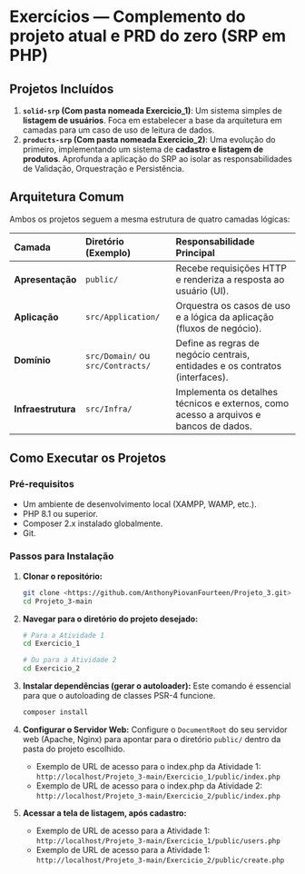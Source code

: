 # Exercícios — Complemento do projeto atual e PRD do zero (SRP em PHP) 

## Projetos Incluídos

1.  **`solid-srp` (Com pasta nomeada Exercicio_1)**: Um sistema simples de **listagem de usuários**. Foca em estabelecer a base da arquitetura em camadas para um caso de uso de leitura de dados.
2.  **`products-srp` (Com pasta nomeada Exercicio_2)**: Uma evolução do primeiro, implementando um sistema de **cadastro e listagem de produtos**. Aprofunda a aplicação do SRP ao isolar as responsabilidades de Validação, Orquestração e Persistência.

## Arquitetura Comum

Ambos os projetos seguem a mesma estrutura de quatro camadas lógicas:

| Camada | Diretório (Exemplo) | Responsabilidade Principal |
| :--- | :--- | :--- |
| **Apresentação** | `public/` | Recebe requisições HTTP e renderiza a resposta ao usuário (UI). |
| **Aplicação** | `src/Application/` | Orquestra os casos de uso e a lógica da aplicação (fluxos de negócio). |
| **Domínio** | `src/Domain/` ou `src/Contracts/` | Define as regras de negócio centrais, entidades e os contratos (interfaces). |
| **Infraestrutura**| `src/Infra/` | Implementa os detalhes técnicos e externos, como acesso a arquivos e bancos de dados. |

## Como Executar os Projetos

### Pré-requisitos
* Um ambiente de desenvolvimento local (XAMPP, WAMP, etc.).
* PHP 8.1 ou superior.
* Composer 2.x instalado globalmente.
* Git.

### Passos para Instalação

1.  **Clonar o repositório:**
    ```bash
    git clone <https://github.com/AnthonyPiovanFourteen/Projeto_3.git>
    cd Projeto_3-main
    ```

2.  **Navegar para o diretório do projeto desejado:**
    ```bash
    # Para a Atividade 1
    cd Exercicio_1

    # Ou para a Atividade 2
    cd Exercicio_2
    ```

3.  **Instalar dependências (gerar o autoloader):**
    Este comando é essencial para que o autoloading de classes PSR-4 funcione.
    ```bash
    composer install
    ```

4.  **Configurar o Servidor Web:**
    Configure o `DocumentRoot` do seu servidor web (Apache, Nginx) para apontar para o diretório `public/` dentro da pasta do projeto escolhido.
    * Exemplo de URL de acesso para o index.php da Atividade 1: `http://localhost/Projeto_3-main/Exercicio_1/public/index.php`
    * Exemplo de URL de acesso para o index.php da Atividade 2: `http://localhost/Projeto_3-main/Exercicio_2/public/index.php`

5.  **Acessar a tela de listagem, após cadastro:**
    * Exemplo de URL de acesso para a Atividade 1: `http://localhost/Projeto_3-main/Exercicio_1/public/users.php`
    * Exemplo de URL de acesso para a Atividade 1: `http://localhost/Projeto_3-main/Exercicio_2/public/create.php`
